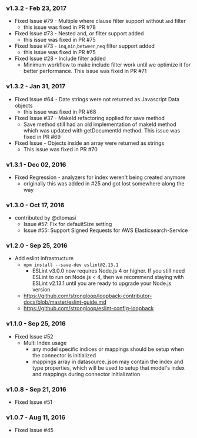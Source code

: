 ### v1.3.2 - Feb 23, 2017
- Fixed Issue #79  - Multiple where clause filter support without `and` filter
  - this issue was fixed in PR #78
- Fixed Issue #73  - Nested and, or filter support added
  - this issue was fixed in PR #75
- Fixed Issue #73  - `inq`,`nin`,`between`,`neq` filter support added
  - this issue was fixed in PR #75
- Fixed Issue #28 - Include filter added
  - Minimum workflow to make include filter work until we optimize it for better performance.
    This issue was fixed in PR #71
    
### v1.3.2 - Jan 31, 2017
- Fixed Issue #64  - Date strings were not returned as Javascript Data objects
  - this issue was fixed in PR #68
- Fixed Issue #37 - MakeId refactoring applied for save method
  - Save method still had an old implementation of makeId method which was updated with
    getDocumentId method. This issue was fixed in PR #69
- Fixed Issue - Objects inside an array were returned as strings
  - This issue was fixed in PR #70

### v1.3.1 - Dec 02, 2016
- Fixed Regression - analyzers for index weren't being created anymore
  - originally this was added in #25 and got lost somewhere along the way

### v1.3.0 - Oct 17, 2016
- contributed by @dtomasi
  - Issue #57: Fix for defaultSize setting
  - Issue #55: Support Signed Requests for AWS Elasticsearch-Service

### v1.2.0 - Sep 25, 2016
- Add eslint infrastructure
  - `npm install --save-dev eslint@2.13.1`
    - ESLint v3.0.0 now requires Node.js 4 or higher. If you still need ESLint to run on Node.js < 4, then we recommend staying with ESLint v2.13.1 until you are ready to upgrade your Node.js version.
  - https://github.com/strongloop/loopback-contributor-docs/blob/master/eslint-guide.md
  - https://github.com/strongloop/eslint-config-loopback

### v1.1.0 - Sep 25, 2016
- Fixed Issue #52
  - Multi Index usage
    - any model specific indices or mappings should be setup when the connector is initialized
    - mappings array in datasource.<env>.json may contain the index and type properties, which will be used to setup that model's index and mappings during connector initialization

### v1.0.8 - Sep 21, 2016
- Fixed Issue #51

### v1.0.7 - Aug 11, 2016
- Fixed Issue #45
